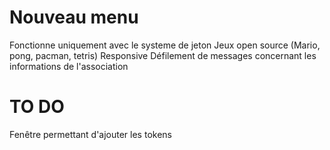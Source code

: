 # Nouveau menu

Fonctionne uniquement avec le systeme de jeton
Jeux open source (Mario, pong, pacman, tetris)
Responsive
Défilement de messages concernant les informations de l'association

# TO DO

Fenêtre permettant d'ajouter les tokens
